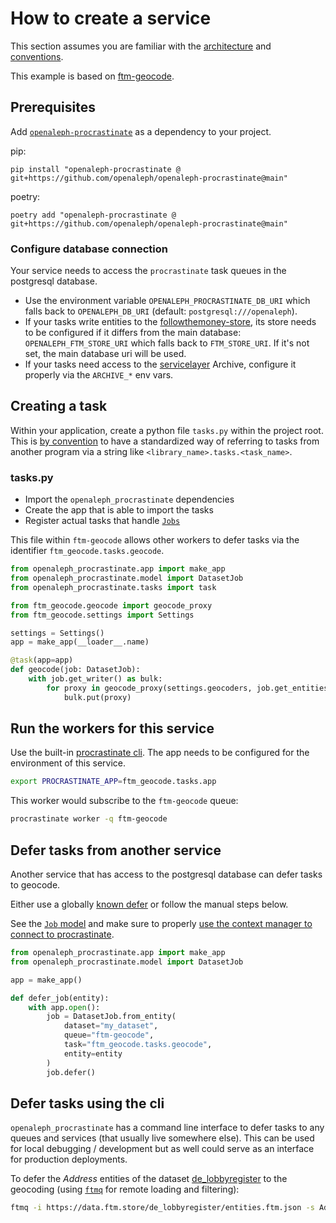 # How to create a service

This section assumes you are familiar with the [architecture](./architecture.md) and [conventions](./conventions.md).

This example is based on [ftm-geocode](https://docs.investigraph.dev/lib/ftm-geocode).

## Prerequisites

Add [`openaleph-procrastinate`](https://github.com/openaleph/openaleph-procrastinate) as a dependency to your project.

pip:

    pip install "openaleph-procrastinate @ git+https://github.com/openaleph/openaleph-procrastinate@main"

poetry:

    poetry add "openaleph-procrastinate @ git+https://github.com/openaleph/openaleph-procrastinate@main"


### Configure database connection

Your service needs to access the `procrastinate` task queues in the postgresql database.

- Use the environment variable `OPENALEPH_PROCRASTINATE_DB_URI` which falls back to `OPENALEPH_DB_URI` (default: `postgresql:///openaleph`).
- If your tasks write entities to the [followthemoney-store](https://github.com/alephdata/followthemoney-store), its store needs to be configured if it differs from the main database: `OPENALEPH_FTM_STORE_URI` which falls back to `FTM_STORE_URI`. If it's not set, the main database uri will be used.
- If your tasks need access to the [servicelayer](https://github.com/dataresearchcenter/servicelayer) Archive, configure it properly via the `ARCHIVE_*` env vars.

## Creating a task

Within your application, create a python file `tasks.py` within the project root. This is [by convention](./conventions.md) to have a standardized way of referring to tasks from another program via a string like `<library_name>.tasks.<task_name>`.

### tasks.py

- Import the `openaleph_procrastinate` dependencies
- Create the app that is able to import the tasks
- Register actual tasks that handle [`Jobs`](./job.md)

This file within `ftm-geocode` allows other workers to defer tasks via the identifier `ftm_geocode.tasks.geocode`.

```python
from openaleph_procrastinate.app import make_app
from openaleph_procrastinate.model import DatasetJob
from openaleph_procrastinate.tasks import task

from ftm_geocode.geocode import geocode_proxy
from ftm_geocode.settings import Settings

settings = Settings()
app = make_app(__loader__.name)

@task(app=app)
def geocode(job: DatasetJob):
    with job.get_writer() as bulk:
        for proxy in geocode_proxy(settings.geocoders, job.get_entities()):
            bulk.put(proxy)
```

## Run the workers for this service

Use the built-in [procrastinate cli](https://procrastinate.readthedocs.io/en/stable/howto/basics/command_line.html). The app needs to be configured for the environment of this service.

```bash
export PROCRASTINATE_APP=ftm_geocode.tasks.app
```

This worker would subscribe to the `ftm-geocode` queue:

```bash
procrastinate worker -q ftm-geocode
```

## Defer tasks from another service

Another service that has access to the postgresql database can defer tasks to geocode.

Either use a globally [known defer](./reference/defer.md) or follow the manual steps below.

See the [`Job` model](./job.md) and make sure to properly [use the context manager to connect to procrastinate](https://procrastinate.readthedocs.io/en/stable/howto/basics/open_connection.html).

```python
from openaleph_procrastinate.app import make_app
from openaleph_procrastinate.model import DatasetJob

app = make_app()

def defer_job(entity):
    with app.open():
        job = DatasetJob.from_entity(
            dataset="my_dataset",
            queue="ftm-geocode",
            task="ftm_geocode.tasks.geocode",
            entity=entity
        )
        job.defer()
```

## Defer tasks using the cli

`openaleph_procrastinate` has a command line interface to defer tasks to any queues and services (that usually live somewhere else). This can be used for local debugging / development but as well could serve as an interface for production deployments.

To defer the _Address_ entities of the dataset [de_lobbyregister](https://dataresearchcenter.org/library/de_lobbyregister/) to the geocoding (using [`ftmq`](https://docs.investigraph.dev/lib/ftmq/) for remote loading and filtering):

```bash
ftmq -i https://data.ftm.store/de_lobbyregister/entities.ftm.json -s Address | opal-procrastinate defer-entities -q ftm-geocode -t ftm_geocode.tasks.geocode -d de_lobbyregister
```
